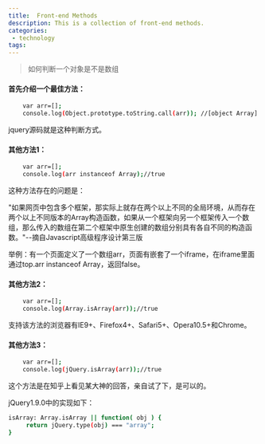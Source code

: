 ```yaml
---
title:  Front-end Methods
description: This is a collection of front-end methods.
categories:
 - technology
tags:
---
```


> 如何判断一个对象是不是数组

#### 首先介绍一个最佳方法：
```sh
    var arr=[];
    console.log(Object.prototype.toString.call(arr)); //[object Array]
```
jquery源码就是这种判断方式。

#### 其他方法1：
```sh
    var arr=[];
    console.log(arr instanceof Array);//true
```
这种方法存在的问题是：

"如果网页中包含多个框架，那实际上就存在两个以上不同的全局环境，从而存在两个以上不同版本的Array构造函数，如果从一个框架向另一个框架传入一个数组，那么传入的数组在第二个框架中原生创建的数组分别具有各自不同的构造函数。"--摘自Javascript高级程序设计第三版

举例：有一个页面定义了一个数组arr，页面有嵌套了一个iframe，在iframe里面通过top.arr instanceof Array，返回false。

#### 其他方法2：
```sh
    var arr=[];
    console.log(Array.isArray(arr));//true
```
支持该方法的浏览器有IE9+、Firefox4+、Safari5+、Opera10.5+和Chrome。

#### 其他方法3：
```sh
    var arr=[];
    console.log(jQuery.isArray(arr));//true
```
这个方法是在知乎上看见某大神的回答，亲自试了下，是可以的。

jQuery1.9.0中的实现如下：

```sh
isArray: Array.isArray || function( obj ) {
     return jQuery.type(obj) === "array";
}
```